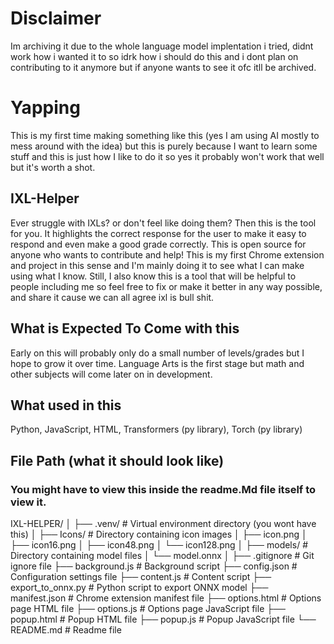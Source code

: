 # Disclaimer
Im archiving it due to the whole language model implentation i tried, didnt work how i wanted it to so idrk how i should do this and i dont plan on contributing to it anymore but if anyone wants to see it ofc itll be archived.
# Yapping
This is my first time making something like this (yes I am using AI mostly to mess around with the idea) but this is purely because I want to learn some stuff and this is just how I like to do it so yes it probably won't work that well but it's worth a shot.

## IXL-Helper
Ever struggle with IXLs? or don't feel like doing them?
Then this is the tool for you. It highlights the correct response for the user to make it easy to respond and even make a good grade correctly. 
This is open source for anyone who wants to contribute and help!
This is my first Chrome extension and project in this sense 
and I'm mainly doing it to see what I can make using what I know. Still, I also know this is a tool that will be helpful to people including me so feel free to fix or make it better in any way possible, and share it cause we can all agree ixl is bull shit. 

## What is Expected To Come with this
Early on this will probably only do a small number of levels/grades but I hope to grow it over time.
Language Arts is the first stage but math and other subjects will come later on in development.

## What used in this 
Python, JavaScript, HTML, Transformers (py library), Torch (py library)

## File Path (what it should look like) 
### You might have to view this inside the readme.Md file itself to view it.

IXL-HELPER/
│
├── .venv/                       # Virtual environment directory (you wont have this)
│
├── Icons/                       # Directory containing icon images
│   ├── icon.png
│   ├── icon16.png
│   ├── icon48.png
│   └── icon128.png
│
├── models/                      # Directory containing model files
│   └── model.onnx
│
├── .gitignore                   # Git ignore file
├── background.js                # Background script
├── config.json                  # Configuration settings file
├── content.js                   # Content script
├── export_to_onnx.py            # Python script to export ONNX model
├── manifest.json                # Chrome extension manifest file
├── options.html                 # Options page HTML file
├── options.js                   # Options page JavaScript file
├── popup.html                   # Popup HTML file
├── popup.js                     # Popup JavaScript file
└── README.md                    # Readme file



